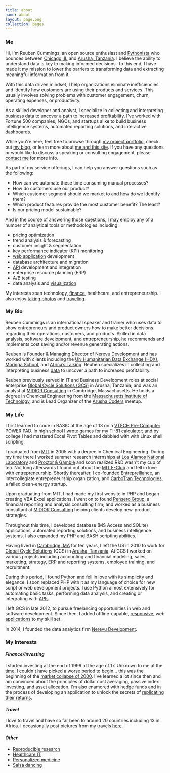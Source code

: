 ```yaml
---
title: about
name: about
layout: page.pug
collection: pages
---
```


### Me

Hi, I'm Reuben Cummings, an open source enthusiast and [Pythonista](/tagged/python/)
who bounces between [Chicago, IL](//goo.gl/maps/98QbKDXjsD42) and [Arusha, Tanzania](//goo.gl/maps/33NnTaeekys). I believe the ability to understand data is key to making informed decisions. To this end, I have made it my mission to lower the barriers to transforming data and extracting meaningful information from it.

With this data driven mindset, I help organizations eliminate inefficiencies and identify how customers are using their products and services. This usually involves solving problems with customer engagement, churn, operating expenses, or productivity.

As a skilled developer and analyst, I specialize in collecting and interpreting business [data](/tagged/data/) to uncover a path to increased profitability. I've worked with Fortune 500 companies, NGOs, and startups alike to build business intelligence systems, automated reporting solutions, and interactive dashboards.

While you're here, feel free to browse through [my project portfolio](/projects/), check out [my blog](/blog/), or learn more about [me and this site](/about/). If you have any questions or would like to discuss a speaking or consulting engagement, please [contact me](/contact/) for more info.<!-- more -->

As part of my service offerings, I can help you answer questions such as the following:

  - How can we automate these time consuming manual processes?
  - How do customers use our product?
  - Which customer segment should we market to and how do we identify them?
  - Which product features provide the most customer benefit? The least?
  - Is our pricing model sustainable?

And in the course of answering those questions, I may employ any of a number of analytical tools or methodologies including:

  - pricing optimization
  - trend analysis & forecasting
  - customer insight & segmentation
  - key performance indicator (KPI) monitoring
  - [web application](/tagged/app/) development
  - database architecture and migration
  - [API](/tagged/api/) development and integration
  - enterprise resource planning (ERP)
  - A/B testing
  - data analysis and [visualization](/tagged/visualization/)

My interests span technology, [finance](/tagged/finance/), healthcare, and entrepreneurship. I also enjoy [taking photos](/gallery/) and [traveling](/tagged/travel/).

### My Bio

Reuben Cummings is an international speaker and trainer who uses data to show entrepreneurs and product owners how to make better decisions regarding their operations, customers, and products. Skilled in data analysis, software development, and entrepreneurship, he recommends and implements cost saving and/or revenue generating actions.

Reuben is Founder & Managing Director of [Nerevu Development](//nerevu.com) and has worked with clients including the [UN Humanitarian Data Exchange (HDX)](//data.humdata.org), [Moringa School](//moringaschool.com), and [Africa’s Talking](//www.africastalking.com/). Reuben specializes in collecting and interpreting business [data](/tagged/data/) to uncover a path to increased profitability.

Reuben previously served in IT and Business Development roles at social enterprise [Global Cycle Solutions (GCS)](//www.gcstz.com) in Arusha, Tanzania; and was an analyst at [MIDIOR Consulting](//www.midior.com/) in Cambridge, Massachusetts. He holds a degree in Chemical Engineering from the [Massachusetts Institute of Technology](//web.mit.edu/), and is Lead Organizer of the [Arusha Coders](//groups.google.com/forum/#!forum/arusha-coders) meetup.

### My Life

I first learned to code in BASIC at the age of 13 on a [VTECH Pre-Computer POWER PAD](//www.google.com/search?q=vtech+pre+computer+powerpad). In high school I wrote games for my TI-81 calculator; and by college I had mastered Excel Pivot Tables and dabbled with with Linux shell scripting.

I graduated from [MIT](//web.mit.edu/) in 2005 with a degree in Chemical Engineering. During my time there I worked summer research internships at [Los Alamos National Laboratory](//www.lanl.gov) and [Proctor & Gamble](//www.pg.com) and soon realized R&D wasn't my cup of tea. Not long afterwards I found out about the [MIT E-Club](//web.mit.edu/e-club/) and fell in love with entrepreneurship. Shortly thereafter, I co-founded [Entreprelliance](//web.archive.org/web/20130531011213/http://entreprelliance.com/), an intercollegiate entrepreneurship organization; and [CarboTran Technologies](//www.google.com/search?q=carbotran+technologies), a failed clean-energy startup.

Upon graduating from MIT, I had made my first website in PHP and began creating VBA Excel applications. I went on to found [Pensero Group](//web.archive.org/web/20080328035051/http://www.pensero.com/), a financial reporting and analysis consulting firm; and worked as a business consultant at [MIDIOR Consulting](//www.midior.com/) helping clients develop new-product strategies.

Throughout this time, I developed database (MS Access and SQLite) applications, automated reporting solutions, and business intelligence systems. I also expanded my PHP and BASH scripting abilities.

Having lived in [Cambridge, MA](//en.wikipedia.org/wiki/Cambridge,_Massachusetts) for ten years, I left the US in 2010 to work for [Global Cycle Solutions](//www.gcstz.com) (GCS) in [Arusha, Tanzania](//en.wikipedia.org/wiki/Arusha). At GCS I worked on various projects including accounting and financial modeling, sales, marketing, strategy, [ERP](//en.wikipedia.org/wiki/Enterprise_resource_planning) and reporting systems, employee training, and recruitment.

During this period, I found Python and fell in love with its simplicity and elegance. I soon replaced PHP with it as my language of choice for new script or web development projects. I use Python almost extensively for automating basic tasks, performing data analysis, and creating or integrating with [APIs](/tagged/api/).

I left GCS in late 2012, to pursue freelancing opportunities in web and software development. Since then, I added offline-capable, [responsive](//en.wikipedia.org/wiki/Responsive_web_design), web [applications](/tagged/app/) to my skill set.

In 2014, I founded the data analytics firm [Nerevu Development](//nerevu.com).

### My Interests

#### _Finance/Investing_

I started investing at the end of 1999 at the age of 17. Unknown to me at the time, I couldn't have picked a worse period to begin... this was the beginning of the [market collapse of 2000](//en.wikipedia.org/wiki/Dot-com_bubble). I've learned a lot since then and am convinced about the principles of dollar cost averaging, passive index investing, and asset allocation. I'm also enamored with hedge funds and in the process of developing an application to unlock the secrets of [replicating their returns](//en.wikipedia.org/wiki/Hedge_fund_replication).

#### _Travel_

I love to travel and have so far been to around 20 countries including 13 in Africa. I occasionally post pictures from my travels [here](/gallery/).

#### _Other_

* [Reproducible research](//cran.r-project.org/web/views/ReproducibleResearch.html)
* [Healthcare IT](//en.wikipedia.org/wiki/Electronic_health_record)
* [Personalized medicine](//en.wikipedia.org/wiki/Personalized_medicine)
* [Salsa dancing](//www.google.com/search?q=Salsa&tbm=vid)

